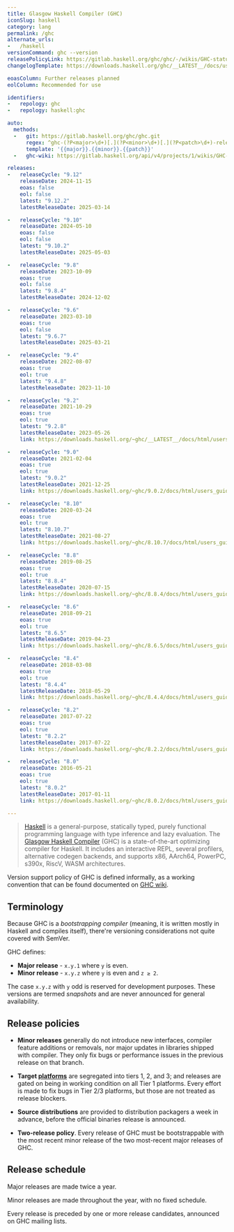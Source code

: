 ```yaml
---
title: Glasgow Haskell Compiler (GHC)
iconSlug: haskell
category: lang
permalink: /ghc
alternate_urls:
-   /haskell
versionCommand: ghc --version
releasePolicyLink: https://gitlab.haskell.org/ghc/ghc/-/wikis/GHC-status
changelogTemplate: https://downloads.haskell.org/ghc/__LATEST__/docs/users_guide/__LATEST__-notes.html

eoasColumn: Further releases planned
eolColumn: Recommended for use

identifiers:
-   repology: ghc
-   repology: haskell:ghc

auto:
  methods:
  -   git: https://gitlab.haskell.org/ghc/ghc.git
      regex: ^ghc-(?P<major>\d+)[.](?P<minor>\d+)[.](?P<patch>\d+)-release$
      template: '{{major}}.{{minor}}.{{patch}}'
  -   ghc-wiki: https://gitlab.haskell.org/api/v4/projects/1/wikis/GHC-Status

releases:
-   releaseCycle: "9.12"
    releaseDate: 2024-11-15
    eoas: false
    eol: false
    latest: "9.12.2"
    latestReleaseDate: 2025-03-14

-   releaseCycle: "9.10"
    releaseDate: 2024-05-10
    eoas: false
    eol: false
    latest: "9.10.2"
    latestReleaseDate: 2025-05-03

-   releaseCycle: "9.8"
    releaseDate: 2023-10-09
    eoas: true
    eol: false
    latest: "9.8.4"
    latestReleaseDate: 2024-12-02

-   releaseCycle: "9.6"
    releaseDate: 2023-03-10
    eoas: true
    eol: false
    latest: "9.6.7"
    latestReleaseDate: 2025-03-21

-   releaseCycle: "9.4"
    releaseDate: 2022-08-07
    eoas: true
    eol: true
    latest: "9.4.8"
    latestReleaseDate: 2023-11-10

-   releaseCycle: "9.2"
    releaseDate: 2021-10-29
    eoas: true
    eol: true
    latest: "9.2.8"
    latestReleaseDate: 2023-05-26
    link: https://downloads.haskell.org/~ghc/__LATEST__/docs/html/users_guide/__LATEST__-notes.html

-   releaseCycle: "9.0"
    releaseDate: 2021-02-04
    eoas: true
    eol: true
    latest: "9.0.2"
    latestReleaseDate: 2021-12-25
    link: https://downloads.haskell.org/~ghc/9.0.2/docs/html/users_guide/9.0.2-notes.html

-   releaseCycle: "8.10"
    releaseDate: 2020-03-24
    eoas: true
    eol: true
    latest: "8.10.7"
    latestReleaseDate: 2021-08-27
    link: https://downloads.haskell.org/~ghc/8.10.7/docs/html/users_guide/8.10.7-notes.html

-   releaseCycle: "8.8"
    releaseDate: 2019-08-25
    eoas: true
    eol: true
    latest: "8.8.4"
    latestReleaseDate: 2020-07-15
    link: https://downloads.haskell.org/~ghc/8.8.4/docs/html/users_guide/8.8.4-notes.html

-   releaseCycle: "8.6"
    releaseDate: 2018-09-21
    eoas: true
    eol: true
    latest: "8.6.5"
    latestReleaseDate: 2019-04-23
    link: https://downloads.haskell.org/~ghc/8.6.5/docs/html/users_guide/8.6.5-notes.html

-   releaseCycle: "8.4"
    releaseDate: 2018-03-08
    eoas: true
    eol: true
    latest: "8.4.4"
    latestReleaseDate: 2018-05-29
    link: https://downloads.haskell.org/~ghc/8.4.4/docs/html/users_guide/8.4.4-notes.html

-   releaseCycle: "8.2"
    releaseDate: 2017-07-22
    eoas: true
    eol: true
    latest: "8.2.2"
    latestReleaseDate: 2017-07-22
    link: https://downloads.haskell.org/~ghc/8.2.2/docs/html/users_guide/8.2.2-notes.html

-   releaseCycle: "8.0"
    releaseDate: 2016-05-21
    eoas: true
    eol: true
    latest: "8.0.2"
    latestReleaseDate: 2017-01-11
    link: https://downloads.haskell.org/~ghc/8.0.2/docs/html/users_guide/8.0.2-notes.html

---
```


> [Haskell](https://www.haskell.org/) is a general-purpose, statically typed, purely functional
> programming language with type inference and lazy evaluation. The [Glasgow Haskell
> Compiler](https://www.haskell.org/ghc/) (GHC) is a state-of-the-art optimizing compiler for
> Haskell. It includes an interactive REPL, several profilers, alternative codegen backends, and
> supports x86, AArch64, PowerPC, s390x, RiscV, WASM architectures.

Version support policy of GHC is defined informally, as a working convention that can be found
documented on [GHC wiki](https://gitlab.haskell.org/ghc/ghc/-/wikis/working-conventions/releases).

Terminology
-----------

Because GHC is a *bootstrapping compiler* (meaning, it is written mostly in Haskell and compiles
itself), there're versioning considerations not quite covered with SemVer.

GHC defines:
* **Major release** - `x.y.1` where `y` is even.
* **Minor release** - `x.y.z` where `y` is even and `z ≥ 2`.

The case `x.y.z` with `y` odd is reserved for development purposes. These versions are termed
*snapshots* and are never announced for general availability.

Release policies
----------------

* **Minor releases** generally do not introduce new interfaces, compiler feature additions or
  removals, nor major updates in libraries shipped with compiler. They only fix bugs or performance
  issues in the previous release on that branch.

* **Target [platforms](https://gitlab.haskell.org/ghc/ghc/-/wikis/platforms)** are segregated into
  tiers 1, 2, and 3; and releases are gated on being in working condition on all Tier 1 platforms.
  Every effort is made to fix bugs in Tier 2/3 platforms, but those are not treated as release
  blockers.

* **Source distributions** are provided to distribution packagers a week in advance, before the official
  binaries release is announced.

* **Two-release policy**. Every release of GHC must be bootstrappable with the most recent minor
  release of the two most-recent major releases of GHC.

Release schedule
----------------

Major releases are made twice a year.

Minor releases are made throughout the year, with no fixed schedule.

Every release is preceded by one or more release candidates, announced on GHC mailing lists.
